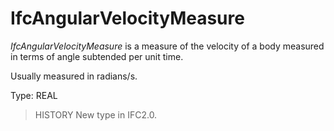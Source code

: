 # IfcAngularVelocityMeasure

_IfcAngularVelocityMeasure_ is a measure of the velocity of a body measured in terms of angle subtended per unit time.
<!-- end of short definition -->

Usually measured in radians/s.

Type: REAL

> HISTORY New type in IFC2.0.

